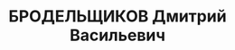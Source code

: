 ---
title: БРОДЕЛЬЩИКОВ Дмитрий Васильевич
description: 'род. 1880, г. Елабуга, ТАССР, русский, обр: начальное, 2 кл.. Род занятий:
  кузнец кузнечного цеха судоремонтного завода "Заозерье", прож: г. Пермь. Арест.
  27.05.1937. Приговор: 23.01.1938, обв.: терр., КРА, КРД - 10 лет лишения свободы,
  конфискация имущества. Реабилитация - Военная коллегия Верховного Суда СССР'
---